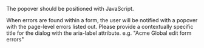 The popover should be positioned with JavaScript.

When errors are found within a form, the user will be notified with a popover with the page-level errors listed out. Please provide a contextually specific title for the dialog with the aria-label attribute. e.g. "Acme Global edit form errors"
